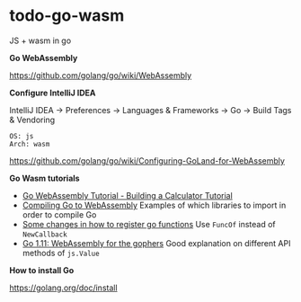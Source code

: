 # todo-go-wasm

JS + wasm in go

**Go WebAssembly**

https://github.com/golang/go/wiki/WebAssembly

**Configure IntelliJ IDEA**

IntelliJ IDEA -> Preferences -> Languages & Frameworks -> Go -> Build Tags & Vendoring

```
OS: js
Arch: wasm
```

https://github.com/golang/go/wiki/Configuring-GoLand-for-WebAssembly

**Go Wasm tutorials**

* [Go WebAssembly Tutorial - Building a Calculator Tutorial](https://tutorialedge.net/golang/go-webassembly-tutorial/)
* [Compiling Go to WebAssembly](https://www.sitepen.com/blog/compiling-go-to-webassembly/)
    Examples of which libraries to import in order to compile Go
* [Some changes in how to register go functions](https://stackoverflow.com/a/56469260)
    Use `FuncOf` instead of `NewCallback`
* [Go 1.11: WebAssembly for the gophers](https://medium.zenika.com/go-1-11-webassembly-for-the-gophers-ae4bb8b1ee03)
    Good explanation on different API methods of `js.Value`

**How to install Go**

https://golang.org/doc/install

